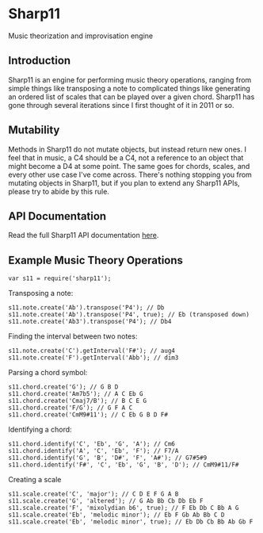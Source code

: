 # Sharp11
Music theorization and improvisation engine

## Introduction
Sharp11 is an engine for performing music theory operations, ranging from simple things like transposing a note to complicated things like generating an ordered list of scales that can be played over a given chord.  Sharp11 has gone through several iterations since I first thought of it in 2011 or so.

## Mutability
Methods in Sharp11 do not mutate objects, but instead return new ones.  I feel that in music, a C4 should be a C4, not a reference to an object that might become a D4 at some point.  The same goes for chords, scales, and every other use case I've come across.  There's nothing stopping you from mutating objects in Sharp11, but if you plan to extend any Sharp11 APIs, please try to abide by this rule.

## API Documentation
Read the full Sharp11 API documentation [here](docs).

## Example Music Theory Operations
`var s11 = require('sharp11');`

Transposing a note:

```
s11.note.create('Ab').transpose('P4'); // Db
s11.note.create('Ab').transpose('P4', true); // Eb (transposed down)
s11.note.create('Ab3').transpose('P4'); // Db4
```

Finding the interval between two notes:

```
s11.note.create('C').getInterval('F#'); // aug4
s11.note.create('F').getInterval('Abb'); // dim3
```

Parsing a chord symbol:
```
s11.chord.create('G'); // G B D
s11.chord.create('Am7b5'); // A C Eb G
s11.chord.create('Cmaj7/B'); // B C E G
s11.chord.create('F/G'); // G F A C
s11.chord.create('CmM9#11'); // C Eb G B D F#
```

Identifying a chord:
```
s11.chord.identify('C', 'Eb', 'G', 'A'); // Cm6
s11.chord.identify('A', 'C', 'Eb', 'F'); // F7/A
s11.chord.identify('G', 'B', 'D#', 'F', 'A#'); // G7#5#9
s11.chord.identify('F#', 'C', 'Eb', 'G', 'B', 'D'); // CmM9#11/F#
```

Creating a scale
```
s11.scale.create('C', 'major'); // C D E F G A B
s11.scale.create('G', 'altered'); // G Ab Bb Cb Db Eb F
s11.scale.create('F', 'mixolydian b6', true); // F Eb Db C Bb A G
s11.scale.create('Eb', 'melodic minor'); // Eb F Gb Ab Bb C D
s11.scale.create('Eb', 'melodic minor', true); // Eb Db Cb Bb Ab Gb F
```
